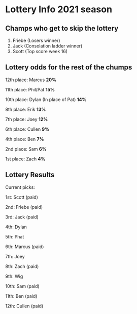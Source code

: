# Lottery Info 2021 season

## Champs who get to skip the lottery
1. Friebe (Losers winner)
2. Jack (Consolation ladder winner)
3. Scott (Top score week 16)

## Lottery odds for the rest of the chumps

12th place: Marcus **20%**

11th place: Phil/Pat **15%**

10th place: Dylan (In place of Pat) **14%**

8th place: Erik **13%**

7th place: Joey **12%**

6th place: Cullen **9%**

4th place: Ben **7%**

2nd place: Sam **6%**

1st place: Zach **4%**

## Lottery Results
Current picks:

1st: Scott (paid)

2nd: Friebe (paid)

3rd: Jack (paid)

4th: Dylan

5th: Phat 

6th: Marcus (paid)

7th: Joey 

8th: Zach (paid)

9th: Wig

10th: Sam (paid)

11th: Ben (paid)

12th: Cullen (paid)

